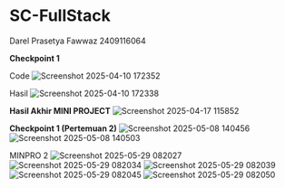 # SC-FullStack
Darel Prasetya Fawwaz
2409116064

**Checkpoint 1**

Code
![Screenshot 2025-04-10 172352](https://github.com/user-attachments/assets/7d5602cb-1a94-4330-8479-bfad1ec3a554)

Hasil
![Screenshot 2025-04-10 172338](https://github.com/user-attachments/assets/49810d4d-6969-4de7-8468-a6c38e7da83c)



**Hasil Akhir MINI PROJECT**
![Screenshot 2025-04-17 115852](https://github.com/user-attachments/assets/ada7ef60-7368-4cff-a659-8fe3fa098790)



**Checkpoint 1 (Pertemuan 2)**
![Screenshot 2025-05-08 140456](https://github.com/user-attachments/assets/70a255c7-e8ec-44cf-a364-290c7589ed49)
![Screenshot 2025-05-08 140503](https://github.com/user-attachments/assets/7beec24d-0e8f-4283-98a0-e6700dfe5972)

MINPRO 2
![Screenshot 2025-05-29 082027](https://github.com/user-attachments/assets/f903d3bc-21c3-4f77-87b9-64bf706b0ea5)
![Screenshot 2025-05-29 082034](https://github.com/user-attachments/assets/669b3578-5b25-4239-8368-40988a083907)
![Screenshot 2025-05-29 082039](https://github.com/user-attachments/assets/69a8f40b-a9d5-4ae7-9289-0e0e17b555a3)
![Screenshot 2025-05-29 082045](https://github.com/user-attachments/assets/0a628d04-3936-4a65-8545-5ef20c34c42c)
![Screenshot 2025-05-29 082050](https://github.com/user-attachments/assets/04f7c787-5e47-48c2-8791-1b38d3798873)
